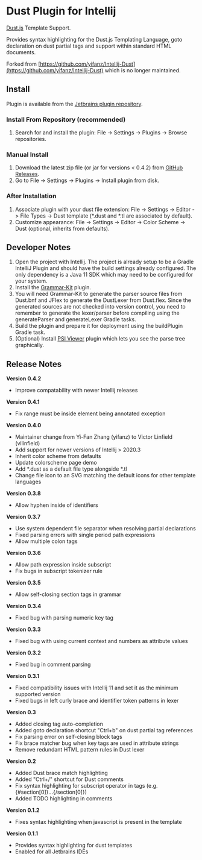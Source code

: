 # Dust Plugin for Intellij

[Dust.js](https://github.com/linkedin/dustjs) Template Support.

Provides syntax highlighting for the Dust.js Templating Language, goto declaration on dust partial tags and support
within standard HTML documents.

Forked from [https://github.com/yifanz/Intellij-Dust](https://github.com/yifanz/Intellij-Dust)
which is no longer maintained.

## Install

Plugin is available from the [Jetbrains plugin repository](https://plugins.jetbrains.com/plugin/16458-dust-js).

### Install From Repository (recommended)

1. Search for and install the plugin: File -> Settings -> Plugins -> Browse repositories.

### Manual Install

1. Download the latest zip file (or jar for versions < 0.4.2) from [GitHub Releases](https://github.com/vilinfield/Intellij-Dust/releases).
2. Go to File -> Settings -> Plugins -> Install plugin from disk.

### After Installation

1. Associate plugin with your dust file extension: File -> Settings -> Editor -> File Types -> Dust template (*.dust and *.tl are associated by default).
2. Customize appearance: File -> Settings -> Editor -> Color Scheme -> Dust (optional, inherits from defaults).

## Developer Notes

1. Open the project with Intellij. The project is already setup to be a Gradle IntelliJ Plugin and should have the
   build settings already configured. The only dependency is a Java 11 SDK which may need to be configured for your system.
2. Install the [Grammar-Kit](https://plugins.jetbrains.com/plugin/?id=6606) plugin.
3. You will need Grammar-Kit to generate the parser source files from Dust.bnf and JFlex to generate the DustLexer
   from Dust.flex. Since the generated sources are not checked into version control, you need to remember to generate
   the lexer/parser before compiling using the generateParser and generateLexer Gradle tasks.
4. Build the plugin and prepare it for deployment using the buildPlugin Gradle task.
5. (Optional) Install [PSI Viewer](https://plugins.jetbrains.com/plugin/?id=227) plugin which lets you see the parse
   tree graphically.

## Release Notes

**Version 0.4.2**

* Improve compatability with newer Intellij releases

**Version 0.4.1**

* Fix range must be inside element being annotated exception

**Version 0.4.0**

* Maintainer change from Yi-Fan Zhang (yifanz) to Victor Linfield (vilinfield)
* Add support for newer versions of Intellij > 2020.3
* Inherit color scheme from defaults
* Update colorscheme page demo
* Add *.dust as a default file type alongside *.tl
* Change file icon to an SVG matching the default icons for other template languages

**Version 0.3.8**

* Allow hyphen inside of identifiers

**Version 0.3.7**

* Use system dependent file separator when resolving partial declarations
* Fixed parsing errors with single period path expressions
* Allow multiple colon tags

**Version 0.3.6**

* Allow path expression inside subscript
* Fix bugs in subscript tokenizer rule

**Version 0.3.5**

* Allow self-closing section tags in grammar

**Version 0.3.4**

* Fixed bug with parsing numeric key tag

**Version 0.3.3**

* Fixed bug with using current context and numbers as attribute values

**Version 0.3.2**

* Fixed bug in comment parsing

**Version 0.3.1**

* Fixed compatibility issues with Intellij 11 and set it as the minimum supported version
* Fixed bugs in left curly brace and identifier token patterns in lexer

**Version 0.3**

* Added closing tag auto-completion
* Added goto declaration shortcut "Ctrl+b" on dust partial tag references
* Fix parsing error on self-closing block tags
* Fix brace matcher bug when key tags are used in attribute strings
* Remove redundant HTML pattern rules in Dust lexer

**Version 0.2**

* Added Dust brace match highlighting
* Added "Ctrl+/" shortcut for Dust comments
* Fix syntax highlighting for subscript operator in tags (e.g. {#section[0]}...{/section[0]})
* Added TODO highlighting in comments

**Version 0.1.2**

* Fixes syntax highlighting when javascript is present in the template

**Version 0.1.1**

* Provides syntax highlighting for dust templates
* Enabled for all Jetbrains IDEs
